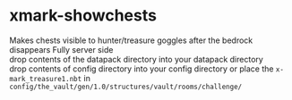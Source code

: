 # xmark-showchests
Makes chests visible to hunter/treasure goggles after the bedrock disappears
Fully server side<br>
drop contents of the datapack directory into your datapack directory<br>
drop contents of config directory into your config directory or place the `x-mark_treasure1.nbt` in `config/the_vault/gen/1.0/structures/vault/rooms/challenge/`
